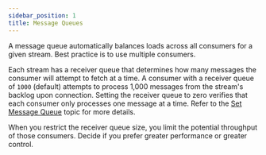 ```yaml
---
sidebar_position: 1
title: Message Queues
---
```


A message queue automatically balances loads across all consumers for a given stream. Best practice is to use multiple consumers.

Each stream has a receiver queue that determines how many messages the consumer will attempt to fetch at a time. A consumer with a receiver queue of `1000` (default) attempts to process 1,000 messages from the stream's backlog upon connection. Setting the receiver queue to zero verifies that each consumer only processes one message at a time. Refer to the [Set Message Queue](set-message-queue.md) topic for more details.

When you restrict the receiver queue size, you limit the potential throughput of those consumers. Decide if you prefer greater performance or greater control.